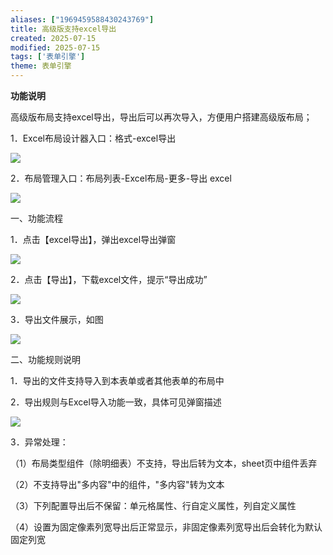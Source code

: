 ```yaml
---
aliases: ["1969459588430243769"]
title: 高级版支持excel导出
created: 2025-07-15
modified: 2025-07-15
tags: ['表单引擎']
theme: 表单引擎
---
```


**功能说明**

高级版布局支持excel导出，导出后可以再次导入，方便用户搭建高级版布局；

1．Excel布局设计器入口：格式-excel导出

![](42f331ef958f230f3a109ed9d0df7f85.jpg)

2．布局管理入口：布局列表-Excel布局-更多-导出 excel

![](1cf76ba21c070a3d9319ab07ffed3c4d.jpg)

一、功能流程

1．点击【excel导出】，弹出excel导出弹窗

![](fdcb6204a5409e1a083464cc663766ab.jpg)

2．点击【导出】，下载excel文件，提示“导出成功”

![](fdf655047ae6c8e2d8ad103718d24436.jpg)

3．导出文件展示，如图

![](403d6fdf0cb28caa169065a45412367c.jpg)

二、功能规则说明

1．导出的文件支持导入到本表单或者其他表单的布局中

2．导出规则与Excel导入功能一致，具体可见弹窗描述

![](5575a85f5c6b90d29709f20cd688c63e.jpg)

3．异常处理：

（1）布局类型组件（除明细表）不支持，导出后转为文本，sheet页中组件丢弃

（2）不支持导出"多内容"中的组件，"多内容"转为文本

（3）下列配置导出后不保留：单元格属性、行自定义属性，列自定义属性

（4）设置为固定像素列宽导出后正常显示，非固定像素列宽导出后会转化为默认固定列宽